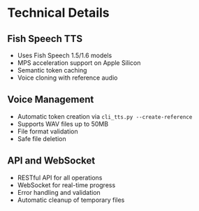 # Technical Details

## Fish Speech TTS
- Uses Fish Speech 1.5/1.6 models
- MPS acceleration support on Apple Silicon
- Semantic token caching
- Voice cloning with reference audio

## Voice Management
- Automatic token creation via `cli_tts.py --create-reference`
- Supports WAV files up to 50MB
- File format validation
- Safe file deletion

## API and WebSocket
- RESTful API for all operations
- WebSocket for real-time progress
- Error handling and validation
- Automatic cleanup of temporary files 